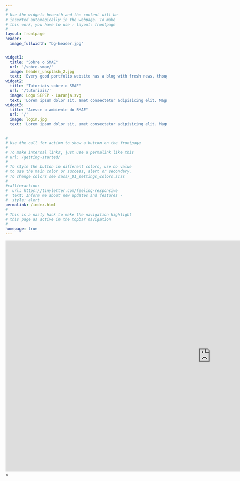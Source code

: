 ```yaml
---
#
# Use the widgets beneath and the content will be
# inserted automagically in the webpage. To make
# this work, you have to use › layout: frontpage
#
layout: frontpage
header:
  image_fullwidth: "bg-header.jpg"


widget1:
  title: "Sobre o SMAE"
  url: '/sobre-smae/'
  image: header_unsplash_2.jpg
  text: 'Every good portfolio website has a blog with fresh news, thoughts and develop&shy;ments of your activities. <em>Feeling Responsive</em> offers you a fully functional blog with an archive page to give readers a quick overview of all your posts.'
widget2:
  title: "Tutoriais sobre o SMAE"
  url: '/tutoriais/'
  image: Logo SEPEP - Laranja.svg
  text: 'Lorem ipsum dolor sit, amet consectetur adipisicing elit. Magnam temporibus nisi illo quos. Repudiandae fuga itaque eveniet eum culpa inventore. Iusto perspiciatis natus totam labore eaque adipisci repudiandae neque cum.'
widget3:
  title: "Acesse o ambiente do SMAE"
  url: '/'
  image: login.jpg
  text: 'Lorem ipsum dolor sit, amet consectetur adipisicing elit. Magnam temporibus nisi illo quos. Repudiandae fuga itaque eveniet eum culpa inventore. Iusto perspiciatis natus totam labore eaque adipisci repudiandae neque cum.'

  
#
# Use the call for action to show a button on the frontpage
#
# To make internal links, just use a permalink like this
# url: /getting-started/
#
# To style the button in different colors, use no value
# to use the main color or success, alert or secondary.
# To change colors see sass/_01_settings_colors.scss
#
#callforaction:
#  url: https://tinyletter.com/feeling-responsive
#  text: Inform me about new updates and features ›
#  style: alert
permalink: /index.html
#
# This is a nasty hack to make the navigation highlight
# this page as active in the topbar navigation
#
homepage: true
---
```


<div id="videoModal" class="reveal-modal large" data-reveal="">
  <div class="flex-video widescreen vimeo" style="display: block;">
    <iframe width="1280" height="720" src="https://www.youtube.com/embed/3b5zCFSmVvU" frameborder="0" allowfullscreen></iframe>
  </div>
  <a class="close-reveal-modal">&#215;</a>
</div>
